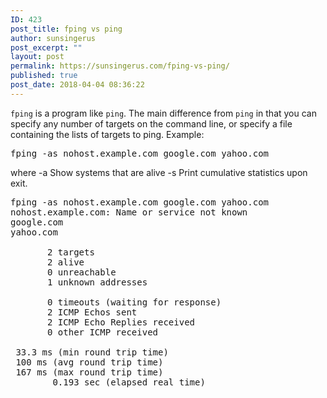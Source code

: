 ```yaml
---
ID: 423
post_title: fping vs ping
author: sunsingerus
post_excerpt: ""
layout: post
permalink: https://sunsingerus.com/fping-vs-ping/
published: true
post_date: 2018-04-04 08:36:22
---
```

<code>fping</code> is a program like <code>ping</code>. The main difference from <code>ping</code> in that you can specify any number of targets on the command line, or specify a file containing the lists of targets to ping.
Example:
<pre>
fping -as nohost.example.com google.com yahoo.com
</pre>
where
-a   Show systems that are alive
-s   Print cumulative statistics upon exit.
<pre>
fping -as nohost.example.com google.com yahoo.com
nohost.example.com: Name or service not known
google.com
yahoo.com

       2 targets
       2 alive
       0 unreachable
       1 unknown addresses

       0 timeouts (waiting for response)
       2 ICMP Echos sent
       2 ICMP Echo Replies received
       0 other ICMP received

 33.3 ms (min round trip time)
 100 ms (avg round trip time)
 167 ms (max round trip time)
        0.193 sec (elapsed real time)
</pre>